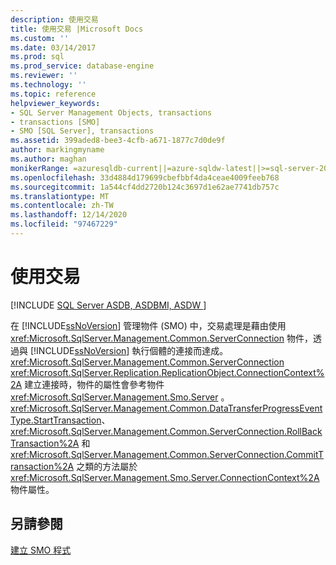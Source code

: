 ```yaml
---
description: 使用交易
title: 使用交易 |Microsoft Docs
ms.custom: ''
ms.date: 03/14/2017
ms.prod: sql
ms.prod_service: database-engine
ms.reviewer: ''
ms.technology: ''
ms.topic: reference
helpviewer_keywords:
- SQL Server Management Objects, transactions
- transactions [SMO]
- SMO [SQL Server], transactions
ms.assetid: 399aded8-bee3-4cfb-a671-1877c7d0de9f
author: markingmyname
ms.author: maghan
monikerRange: =azuresqldb-current||=azure-sqldw-latest||>=sql-server-2016||>=sql-server-linux-2017||=azuresqldb-mi-current
ms.openlocfilehash: 33d4884d179699cbefbbf4da4ceae4009feeb768
ms.sourcegitcommit: 1a544cf4dd2720b124c3697d1e62ae7741db757c
ms.translationtype: MT
ms.contentlocale: zh-TW
ms.lasthandoff: 12/14/2020
ms.locfileid: "97467229"
---
```

# <a name="using-transactions"></a>使用交易
[!INCLUDE [SQL Server ASDB, ASDBMI, ASDW ](../../../includes/applies-to-version/sql-asdb-asdbmi-asa.md)]

  在 [!INCLUDE[ssNoVersion](../../../includes/ssnoversion-md.md)] 管理物件 (SMO) 中，交易處理是藉由使用 <xref:Microsoft.SqlServer.Management.Common.ServerConnection> 物件，透過與 [!INCLUDE[ssNoVersion](../../../includes/ssnoversion-md.md)] 執行個體的連接而達成。 <xref:Microsoft.SqlServer.Management.Common.ServerConnection> <xref:Microsoft.SqlServer.Replication.ReplicationObject.ConnectionContext%2A> 建立連接時，物件的屬性會參考物件 <xref:Microsoft.SqlServer.Management.Smo.Server> 。 <xref:Microsoft.SqlServer.Management.Common.DataTransferProgressEventType.StartTransaction>、<xref:Microsoft.SqlServer.Management.Common.ServerConnection.RollBackTransaction%2A> 和 <xref:Microsoft.SqlServer.Management.Common.ServerConnection.CommitTransaction%2A> 之類的方法屬於 <xref:Microsoft.SqlServer.Management.Smo.Server.ConnectionContext%2A> 物件屬性。  
  
## <a name="see-also"></a>另請參閱  
 [建立 SMO 程式](../../../relational-databases/server-management-objects-smo/create-program/creating-smo-programs.md)  
  
  
